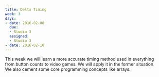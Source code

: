 ```yaml
---
title: Delta Timing
week: 3
days:
- date: 2016-02-08
  due: 
  - Studio 3
  assigned:
  - Studio 3
- date: 2016-02-10
---
```


This week we will learn a more accurate timing method used in everything from button counts to video games. We will apply it in the former situation. We also cement some core programming concepts like arrays.